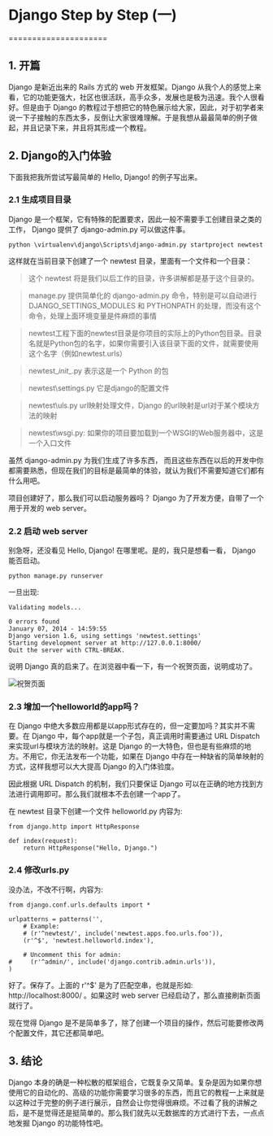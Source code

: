 # Django Step by Step (一)
=====================

## 1. 开篇

Django 是新近出来的 Rails 方式的 web 开发框架。Django 从我个人的感觉上来看，它的功能更强大，社区也很活跃，高手众多，发展也是极为迅速。我个人很看好。但是由于 Django 的教程过于想把它的特色展示给大家，因此，对于初学者来说一下子接触的东西太多，反倒让大家很难理解。于是我想从最最简单的例子做起，并且记录下来，并且将其形成一个教程。

## 2. Django的入门体验

下面我把我所尝试写最简单的 Hello, Django! 的例子写出来。

### 2.1 生成项目目录

Django 是一个框架，它有特殊的配置要求，因此一般不需要手工创建目录之类的工作， Django 提供了 django-admin.py 可以做这件事。

```
python \virtualenv\django\Scripts\django-admin.py startproject newtest
```

这样就在当前目录下创建了一个 newtest 目录，里面有一个文件和一个目录：

> 这个 newtest 将是我们以后工作的目录，许多讲解都是基于这个目录的。

> manage.py
> 提供简单化的 django-admin.py 命令，特别是可以自动进行 DJANGO_SETTINGS_MODULES 和 PYTHONPATH 的处理，而没有这个命令，处理上面环境变量是件麻烦的事情

> newtest工程下面的newtest目录是你项目的实际上的Python包目录。目录名就是Python包的名字，如果你需要引入该目录下面的文件，就需要使用这个名字（例如newtest.urls）

> newtest\__init__.py
> 表示这是一个 Python 的包

> newtest\settings.py
> 它是django的配置文件

> newtest\uls.py
> url映射处理文件，Django 的url映射是url对于某个模块方法的映射

> newtest\wsgi.py: 如果你的项目要加载到一个WSGI的Web服务器中，这是一个入口文件

虽然 django-admin.py 为我们生成了许多东西， 而且这些东西在以后的开发中你都需要熟悉，但现在我们的目标是最简单的体验，就认为我们不需要知道它们都有什么用吧。

项目创建好了，那么我们可以启动服务器吗？ Django 为了开发方便，自带了一个用于开发的 web server。

### 2.2 启动 web server

别急呀，还没看见 Hello, Django! 在哪里呢。是的，我只是想看一看， Django 能否启动。

```
python manage.py runserver
```

一旦出现:

```
Validating models...

0 errors found
January 07, 2014 - 14:59:55
Django version 1.6, using settings 'newtest.settings'
Starting development server at http://127.0.0.1:8000/
Quit the server with CTRL-BREAK.
```

说明 Django 真的启来了。在浏览器中看一下，有一个祝贺页面，说明成功了。

![祝贺页面](https://raw.github.com/borisliu/from-python-to-django-cms/master/docs/django-step-by-step/welcome.png)

### 2.3 增加一个helloworld的app吗？

在 Django 中绝大多数应用都是以app形式存在的，但一定要加吗？其实并不需要。在 Django 中，每个app就是一个子包，真正调用时需要通过 URL Dispatch 来实现url与模块方法的映射。这是 Django 的一大特色，但也是有些麻烦的地方。不用它，你无法发布一个功能，如果在 Django 中存在一种缺省的简单映射的方式，这样我想可以大大提高 Django 的入门体验度。

因此根据 URL Dispatch 的机制，我们只要保证 Django 可以在正确的地方找到方法进行调用即可。那么我们就根本不去创建一个app了。

在 newtest 目录下创建一个文件 helloworld.py 内容为:

```
from django.http import HttpResponse

def index(request):
    return HttpResponse("Hello, Django.")
```

### 2.4 修改urls.py

没办法，不改不行啊，内容为:

```
from django.conf.urls.defaults import *

urlpatterns = patterns('',
    # Example:
    # (r'^newtest/', include('newtest.apps.foo.urls.foo')),
    (r'^$', 'newtest.helloworld.index'),

    # Uncomment this for admin:
#     (r'^admin/', include('django.contrib.admin.urls')),
)
```

好了。保存了。上面的 r'^$' 是为了匹配空串，也就是形如: http://localhost:8000/ 。如果这时 web server 已经启动了，那么直接刷新页面就行了。

现在觉得 Django 是不是简单多了，除了创建一个项目的操作，然后可能要修改两个配置文件，其它还都简单吧。

## 3. 结论

Django 本身的确是一种松散的框架组合，它既复杂又简单。复杂是因为如果你想使用它的自动化的、高级的功能你需要学习很多的东西，而且它的教程一上来就是以这种过于完整的例子进行展示，自然会让你觉得很麻烦。不过看了我的讲解之后，是不是觉得还是挺简单的。那么我们就先以无数据库的方式进行下去，一点点地发掘 Django 的功能特性吧。
